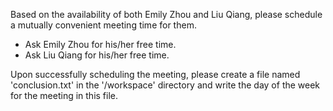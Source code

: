 Based on the availability of both Emily Zhou and Liu Qiang, please schedule a mutually convenient meeting time for them.

* Ask Emily Zhou for his/her free time.
* Ask Liu Qiang for his/her free time.

Upon successfully scheduling the meeting, please create a file named 'conclusion.txt' in the '/workspace' directory and write the day of the week for the meeting in this file.